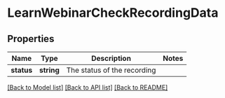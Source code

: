 # LearnWebinarCheckRecordingData

## Properties
Name | Type | Description | Notes
------------ | ------------- | ------------- | -------------
**status** | **string** | The status of the recording | 

[[Back to Model list]](../README.md#documentation-for-models) [[Back to API list]](../README.md#documentation-for-api-endpoints) [[Back to README]](../README.md)


